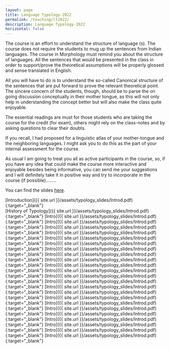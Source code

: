 ```yaml
---
layout: page
title: Language Typology-2022
permalink: /teaching/lt2022/
description: Language Typology-2022
horizontal: false
---
```


The course is an effort to understand the structure of language (s). The course does not require the students to mug up the sentences from Indian languages. The course in Morphology must remind you about the structure of languages. All the sentences that would be presented in the class in order to support/prove the theoretical assumptions will be properly glossed and sense translated in English.

All you will have to do is to understand the so-called Canonical structure of the sentences that are put forward to prove the relevant theoretical point. The sincere concern of the students, though, should be to parse the on going discussion conceptually in their mother tongue, as this will not only help in understanding the concept better but will also make the class quite enjoyable.

The essential readings are must for those students who are taking the course for the credit (for exam), others might rely on the class-notes and by asking questions to clear their doubts.

If you recall, I had proposed for a linguistic atlas of your mother-tongue and the neighboring languages. I might ask you to do this as the part of your internal assessment for the course.

As usual I am going to treat you all as active participants in the course, so, if you have any idea that could make the course more interactive and enjoyable besides being informative, you can send me your suggestions and I will definitely take it in positive way and try to incorporate in the course (if possible)........

You can find the slides [here](http://pkdjnu.unaux.com/TYPO/typo.htm).

[Introduction]({{ site.url }}/assets/typology_slides/Introd.pdf){:target="_blank"}<br>
[History of Typology]({{ site.url }}/assets/typology_slides/Introd.pdf){:target="_blank"}
[Intro]({{ site.url }}/assets/typology_slides/Introd.pdf){:target="_blank"}
[Intro]({{ site.url }}/assets/typology_slides/Introd.pdf){:target="_blank"}
[Intro]({{ site.url }}/assets/typology_slides/Introd.pdf){:target="_blank"}
[Intro]({{ site.url }}/assets/typology_slides/Introd.pdf){:target="_blank"}
[Intro]({{ site.url }}/assets/typology_slides/Introd.pdf){:target="_blank"}
[Intro]({{ site.url }}/assets/typology_slides/Introd.pdf){:target="_blank"}
[Intro]({{ site.url }}/assets/typology_slides/Introd.pdf){:target="_blank"}
[Intro]({{ site.url }}/assets/typology_slides/Introd.pdf){:target="_blank"}
[Intro]({{ site.url }}/assets/typology_slides/Introd.pdf){:target="_blank"}
[Intro]({{ site.url }}/assets/typology_slides/Introd.pdf){:target="_blank"}
[Intro]({{ site.url }}/assets/typology_slides/Introd.pdf){:target="_blank"}
[Intro]({{ site.url }}/assets/typology_slides/Introd.pdf){:target="_blank"}
[Intro]({{ site.url }}/assets/typology_slides/Introd.pdf){:target="_blank"}
[Intro]({{ site.url }}/assets/typology_slides/Introd.pdf){:target="_blank"}
[Intro]({{ site.url }}/assets/typology_slides/Introd.pdf){:target="_blank"}
[Intro]({{ site.url }}/assets/typology_slides/Introd.pdf){:target="_blank"}
[Intro]({{ site.url }}/assets/typology_slides/Introd.pdf){:target="_blank"}
[Intro]({{ site.url }}/assets/typology_slides/Introd.pdf){:target="_blank"}
[Intro]({{ site.url }}/assets/typology_slides/Introd.pdf){:target="_blank"}
[Intro]({{ site.url }}/assets/typology_slides/Introd.pdf){:target="_blank"}
[Intro]({{ site.url }}/assets/typology_slides/Introd.pdf){:target="_blank"}
[Intro]({{ site.url }}/assets/typology_slides/Introd.pdf){:target="_blank"}
[Intro]({{ site.url }}/assets/typology_slides/Introd.pdf){:target="_blank"}

